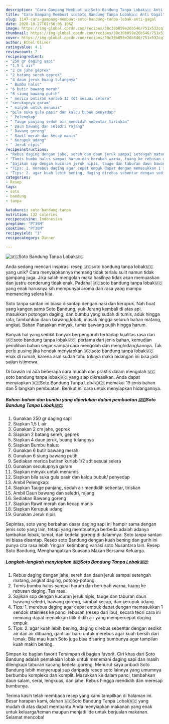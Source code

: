 ```yaml
---
description: "Cara Gampang Membuat 🇲🇨Soto Bandung Tanpa Lobak🇲🇨 Anti Gagal"
title: "Cara Gampang Membuat 🇲🇨Soto Bandung Tanpa Lobak🇲🇨 Anti Gagal"
slug: 1147-cara-gampang-membuat-soto-bandung-tanpa-lobak-anti-gagal
date: 2020-10-27T02:56:06.106Z
image: https://img-global.cpcdn.com/recipes/30c30b059e26b546/751x532cq70/🇲🇨soto-bandung-tanpa-lobak🇲🇨-foto-resep-utama.jpg
thumbnail: https://img-global.cpcdn.com/recipes/30c30b059e26b546/751x532cq70/🇲🇨soto-bandung-tanpa-lobak🇲🇨-foto-resep-utama.jpg
cover: https://img-global.cpcdn.com/recipes/30c30b059e26b546/751x532cq70/🇲🇨soto-bandung-tanpa-lobak🇲🇨-foto-resep-utama.jpg
author: Ethel Oliver
ratingvalue: 4.1
reviewcount: 7
recipeingredient:
- "250 gr daging sapi"
- "1,5 L air"
- "2 cm jahe geprek"
- "2 batang sereh geprek"
- "4 daun jeruk buang tulangnya"
- " Bumbu halus"
- "6 butir bawang merah"
- "6 siung bawang putih"
- " merica butiran kurleb 12 sdt sesuai selera"
- "secukupnya garam"
- " minyak untuk menumis"
- "bila suka gula pasir dan kaldu bubuk penyedap"
- " Pelengkap"
- " Tauge panjang seduh air mendidih sebentar tiriskan"
- " Daun bawang dan seledri rajang"
- " Bawang goreng"
- " Rawit merah dan kecap manis"
- " Kerupuk udang"
- " Jeruk nipis"
recipeinstructions:
- "Rebus daging dengan jahe, sereh dan daun jeruk sampai setengah matang, angkat daging, potong-potong."
- "Tumis bumbu halus sampai harum dan berubah warna, tuang ke rebusan daging. Tes rasa."
- "Sajikan sop dengan kucuran jeruk nipis, tauge dan taburan daun bawang seledri, bawang goreng, sambal kecap, dan kerupuk udang."
- "Tips: 1. merebus daging agar cepat empuk dapat dengan memasukkan 1 sendok stainless ke panci rebusan (resep dari ibu), secara teori cara ini memang dapat menaikkan titik didih air yang mempercepat daging empuk."
- "Tips: 2. agar kuah lebih bening, daging direbus sebentar dengan sedikit air dan air dibuang, ganti air baru untuk merebus agar kuah bersih dari lemak. Bila mau kuah Soto juga bisa disaring bumbunya agar tampilan kuah makin bening."
categories:
- Resep
tags:
- soto
- bandung
- tanpa

katakunci: soto bandung tanpa 
nutrition: 132 calories
recipecuisine: Indonesian
preptime: "PT39M"
cooktime: "PT30M"
recipeyield: "1"
recipecategory: Dinner

---
```



![🇲🇨Soto Bandung Tanpa Lobak🇲🇨](https://img-global.cpcdn.com/recipes/30c30b059e26b546/751x532cq70/🇲🇨soto-bandung-tanpa-lobak🇲🇨-foto-resep-utama.jpg)

Anda sedang mencari inspirasi resep 🇲🇨soto bandung tanpa lobak🇲🇨 yang unik? Cara menyiapkannya memang tidak terlalu sulit namun tidak gampang juga. Jika salah mengolah maka hasilnya tidak akan memuaskan dan justru cenderung tidak enak. Padahal 🇲🇨soto bandung tanpa lobak🇲🇨 yang enak harusnya sih mempunyai aroma dan rasa yang mampu memancing selera kita.

Soto tanpa santan ini biasa disantap dengan nasi dan kerupuk. Nah buat yang kangen sama Soto Bandung, yuk Jerang kembali di atas api, masukkan potongan daging, dan bumbu yang sudah di tumis, aduk hingga rata, tambahkan daun bawang,lobak, masak hingga seluruh bahan matang, angkat. Bahan Panaskan minyak, tumis bawang putih hingga harum.

Banyak hal yang sedikit banyak berpengaruh terhadap kualitas rasa dari 🇲🇨soto bandung tanpa lobak🇲🇨, pertama dari jenis bahan, kemudian pemilihan bahan segar sampai cara mengolah dan menghidangkannya. Tak perlu pusing jika hendak menyiapkan 🇲🇨soto bandung tanpa lobak🇲🇨 enak di rumah, karena asal sudah tahu triknya maka hidangan ini bisa jadi sajian istimewa.


Di bawah ini ada beberapa cara mudah dan praktis dalam mengolah 🇲🇨soto bandung tanpa lobak🇲🇨 yang siap dikreasikan. Anda dapat menyiapkan 🇲🇨Soto Bandung Tanpa Lobak🇲🇨 memakai 19 jenis bahan dan 5 langkah pembuatan. Berikut ini cara untuk menyiapkan hidangannya.

<!--inarticleads1-->

##### Bahan-bahan dan bumbu yang diperlukan dalam pembuatan 🇲🇨Soto Bandung Tanpa Lobak🇲🇨:

1. Gunakan 250 gr daging sapi
1. Siapkan 1,5 L air
1. Gunakan 2 cm jahe, geprek
1. Siapkan 2 batang sereh, geprek
1. Siapkan 4 daun jeruk, buang tulangnya
1. Siapkan  Bumbu halus:
1. Gunakan 6 butir bawang merah
1. Gunakan 6 siung bawang putih
1. Sediakan  merica butiran kurleb 1/2 sdt sesuai selera
1. Gunakan secukupnya garam
1. Siapkan  minyak untuk menumis
1. Siapkan bila suka gula pasir dan kaldu bubuk/ penyedap
1. Ambil  Pelengkap:
1. Siapkan  Tauge panjang, seduh air mendidih sebentar, tiriskan
1. Ambil  Daun bawang dan seledri, rajang
1. Sediakan  Bawang goreng
1. Siapkan  Rawit merah dan kecap manis
1. Siapkan  Kerupuk udang
1. Gunakan  Jeruk nipis


Sepintas, soto yang berbahan dasar daging sapi ini hampir sama dengan jenis soto yang lain, tetapi yang membuatnya berbeda adalah adanya tambahan lobak, tomat, dan kedelai goreng di dalamnya. Soto tanpa santan ini biasa disantap. Resep soto Bandung dengan kuah bening dan gurih ini punya cita rasa lebih &#39;ringan&#39; ketimbang variasi soto Nusantara lain. Resep Soto Bandung, Menghangatkan Suasana Makan Bersama Keluarga. 

<!--inarticleads2-->

##### Langkah-langkah menyiapkan 🇲🇨Soto Bandung Tanpa Lobak🇲🇨:

1. Rebus daging dengan jahe, sereh dan daun jeruk sampai setengah matang, angkat daging, potong-potong.
1. Tumis bumbu halus sampai harum dan berubah warna, tuang ke rebusan daging. Tes rasa.
1. Sajikan sop dengan kucuran jeruk nipis, tauge dan taburan daun bawang seledri, bawang goreng, sambal kecap, dan kerupuk udang.
1. Tips: 1. merebus daging agar cepat empuk dapat dengan memasukkan 1 sendok stainless ke panci rebusan (resep dari ibu), secara teori cara ini memang dapat menaikkan titik didih air yang mempercepat daging empuk.
1. Tips: 2. agar kuah lebih bening, daging direbus sebentar dengan sedikit air dan air dibuang, ganti air baru untuk merebus agar kuah bersih dari lemak. Bila mau kuah Soto juga bisa disaring bumbunya agar tampilan kuah makin bening.


Simpan ke bagian favorit Tersimpan di bagian favorit. Ciri khas dari Soto Bandung adalah pemakaian lobak untuk menemani daging sapi dan masih dilengkapi taburan kacang kedelai goreng. Menurut saya pribadi Soto Bandung lebih menyerupai sup daripada resep soto lainnya yang umumnya berbumbu kompleks dan komplit. Masukkan ke dalam panci, tambahkan daun salam, serai, lengkuas, dan jahe. Rebus hingga mendidih dan meresap bumbunya. 

Terima kasih telah membaca resep yang kami tampilkan di halaman ini. Besar harapan kami, olahan 🇲🇨Soto Bandung Tanpa Lobak🇲🇨 yang mudah di atas dapat membantu Anda menyiapkan makanan yang enak untuk keluarga/teman maupun menjadi ide untuk berjualan makanan. Selamat mencoba!
